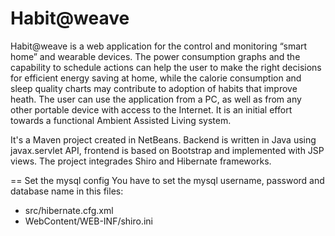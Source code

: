 # Habit@weave
Habit@weave is a web application for the control and monitoring “smart home” and wearable devices.
The power consumption graphs and the capability to schedule actions can help the user to make the right decisions for efficient energy saving at home, while the calorie consumption and sleep quality charts may contribute to adoption of habits that improve heath. The user can use the application from a PC, as well as from any other portable device with access to the Internet. It is an initial effort towards a functional Ambient Assisted Living system.

It's a Maven project created in NetBeans. Backend is written in Java using javax.servlet API, frontend is based on Bootstrap and implemented with JSP views. The project integrades Shiro and Hibernate frameworks.

== Set the mysql config
You have to set the mysql username, password and database name in
this files:
 * src/hibernate.cfg.xml
 * WebContent/WEB-INF/shiro.ini
